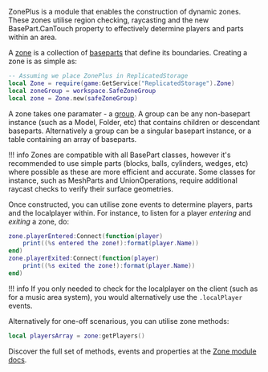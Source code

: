[baseparts]: https://developer.roblox.com/en-us/api-reference/class/BasePart
[zone]: https://1foreverhd.github.io/ZonePlus/zone/
[Zone module docs]: https://1foreverhd.github.io/ZonePlus/zone/
[group]: https://1foreverhd.github.io/ZonePlus/zone/#new

ZonePlus is a module that enables the construction of dynamic zones. These zones utilise region checking, raycasting and the new BasePart.CanTouch property to effectively determine players and parts within an area.

A [zone] is a collection of [baseparts] that define its boundaries. Creating a zone is as simple as:

``` lua
-- Assuming we place ZonePlus in ReplicatedStorage
local Zone = require(game:GetService("ReplicatedStorage").Zone)
local zoneGroup = workspace.SafeZoneGroup
local zone = Zone.new(safeZoneGroup)
```

A zone takes one paramater - a [group]. A group can be any non-basepart instance (such as a Model, Folder, etc) that contains children or descendant baseparts. Alternatively a group can be a singular basepart instance, or a table containing an array of baseparts.

!!! info
    Zones are compatible with all BasePart classes, however it's recommended to use simple parts (blocks, balls, cylinders, wedges, etc) where possible as these are more efficient and accurate. Some classes for instance, such as MeshParts and UnionOperations, require additional raycast checks to verify their surface geometries.

Once constructed, you can utilise zone events to determine players, parts and the localplayer within. For instance, to listen for a player *entering* and *exiting* a zone, do:

```lua
zone.playerEntered:Connect(function(player)
    print((%s entered the zone!):format(player.Name))
end)
zone.playerExited:Connect(function(player)
    print((%s exited the zone!):format(player.Name))
end)
```

!!! info
    If you only needed to check for the localplayer on the client (such as for a music area system), you would alternatively use the ``.localPlayer`` events.

Alternatively for one-off scenarious, you can utilise zone methods:

```lua
local playersArray = zone:getPlayers()
```

Discover the full set of methods, events and properties at the [Zone module docs].

